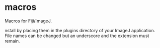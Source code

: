 # macros
Macros for Fiji/ImageJ. 

nstall by placing them in the plugins directory of your ImageJ application. File names can be changed but an underscore and the extension must remain.
